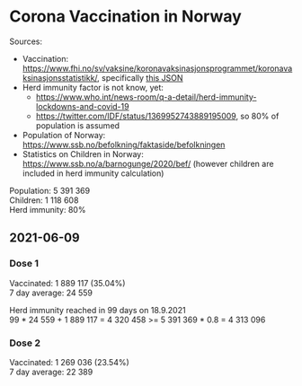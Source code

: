 # Corona Vaccination in Norway

Sources:

- Vaccination: <https://www.fhi.no/sv/vaksine/koronavaksinasjonsprogrammet/koronavaksinasjonsstatistikk/>, specifically [this JSON](https://www.fhi.no/api/chartdata/api/99119)
- Herd immunity factor is not know, yet:
  - <https://www.who.int/news-room/q-a-detail/herd-immunity-lockdowns-and-covid-19>
  - <https://twitter.com/IDF/status/1369952743889195009>, so 80% of population is assumed
- Population of Norway: <https://www.ssb.no/befolkning/faktaside/befolkningen>
- Statistics on Children in Norway: https://www.ssb.no/a/barnogunge/2020/bef/ (however children are included in herd immunity calculation)

Population: 5 391 369  
Children: 1 118 608  
Herd immunity: 80%  

## 2021-06-09

### Dose 1

Vaccinated: 1 889 117 (35.04%)  
7 day average: 24 559

Herd immunity reached in 99 days on 18.9.2021  
99 * 24 559 + 1 889 117 = 4 320 458 >= 5 391 369 * 0.8 = 4 313 096

### Dose 2

Vaccinated: 1 269 036 (23.54%)  
7 day average: 22 389

